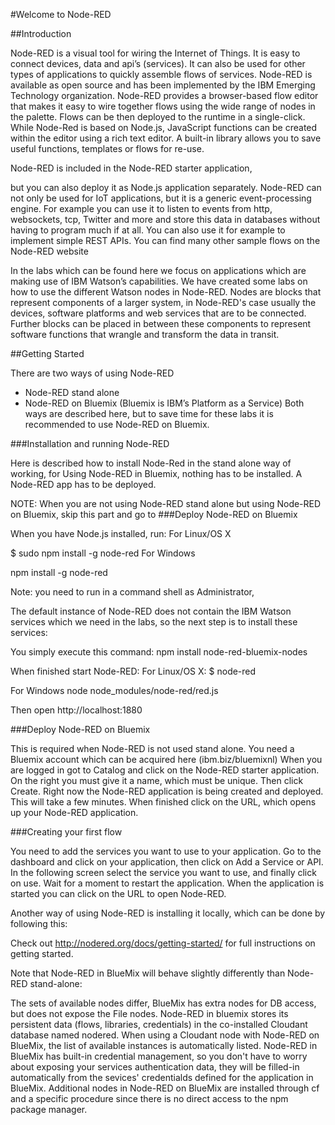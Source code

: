
#Welcome to Node-RED

##Introduction

Node-RED is a visual tool for wiring the Internet of Things. It is easy to connect devices, data and api’s (services). It can also be used for other types of applications to quickly assemble flows of services. Node-RED is available as open source and has been implemented by the IBM Emerging Technology organization.
Node-RED provides a browser-based flow editor that makes it easy to wire together flows using the wide range of nodes in the palette. Flows can be then deployed to the runtime in a single-click.
While Node-Red is based on Node.js, JavaScript functions can be created within the editor using a rich text editor.
A built-in library allows you to save useful functions, templates or flows for re-use.

Node-RED is included in the Node-RED starter application, 
<screenshot>

but you can also deploy it as Node.js application separately. 
Node-RED can not only be used for IoT applications, but it is a generic event-processing engine. For example you can use it to listen to events from http, websockets, tcp, Twitter and more and store this data in databases without having to program much if at all. You can also use it for example to implement simple REST APIs. You can find many other sample flows on the Node-RED website <Link to website>

In the labs which can be found here we focus on applications which are making use of IBM Watson’s capabilities.
We have created some labs on how to use the different Watson nodes in Node-RED. 
Nodes are blocks that represent components of a larger system, in Node-RED's case usually the devices, software platforms and web services that are to be connected. Further blocks can be placed in between these components to represent software functions that wrangle and transform the data in transit.

##Getting Started

There are two ways of using Node-RED
-	Node-RED stand alone
-	Node-RED on Bluemix (Bluemix is IBM’s Platform as a Service)
Both ways are described here, but to save time for these labs it is recommended to use Node-RED on Bluemix.

###Installation and running Node-RED

Here is described how to install Node-Red in the stand alone way of working, for Using Node-RED in Bluemix, nothing has to be installed. A Node-RED app has to be deployed. 

NOTE: When you are not using Node-RED stand alone but using Node-RED on Bluemix, skip this part and go to ###Deploy Node-RED on Bluemix


When you have Node.js installed, run:
For Linux/OS X 

$ sudo npm install -g node-red
For Windows

npm install -g node-red

Note: you need to run in a command shell as Administrator,

The default instance of Node-RED does not contain the IBM Watson services which we need in the labs, so the next step is to install these services:

You simply execute this command: npm install node-red-bluemix-nodes

When finished start Node-RED:
For Linux/OS X: 
$ node-red

For Windows
node node_modules/node-red/red.js

 Then open http://localhost:1880


###Deploy Node-RED on Bluemix

This is required when Node-RED is not used stand alone. 
You need a Bluemix account which can be acquired here (ibm.biz/bluemixnl)
When you are logged in got to Catalog and click on the Node-RED starter application.
On the right you must give it a name, which must be unique. Then click Create.
Right now the Node-RED application is being created and deployed. This will take a few minutes. When finished click on the URL, which opens up your Node-RED application.

###Creating your first flow
    



You need to add the services you want to use to your application. Go to the dashboard and click on your application, then click on Add a Service or API. In the following screen select the service you want to use, and finally click on use. Wait for a moment to restart the application. When the application is started you can click on the URL to open Node-RED.

Another way of using Node-RED is installing it locally, which can be done by following this:

Check out http://nodered.org/docs/getting-started/ for full instructions on getting started.



Note that Node-RED in BlueMix will behave slightly differently than Node-RED stand-alone:

The sets of available nodes differ, BlueMix has extra nodes for DB access, but does not expose the File nodes.
Node-RED in bluemix stores its persistent data (flows, libraries, credentials) in the co-installed Cloudant database named nodered. When using a Cloudant node with Node-RED on BlueMix, the list of available instances is automatically listed.
Node-RED in BlueMix has built-in credential management, so you don't have to worry about exposing your services authentication data, they will be filled-in automatically from the sevices' credentialds defined for the application in BlueMix.
Additional nodes in Node-RED on BlueMix are installed through cf and a specific procedure since there is no direct access to the npm package manager.

